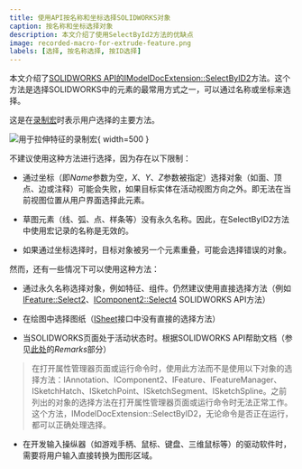 ```yaml
---
title: 使用API按名称和坐标选择SOLIDWORKS对象
caption: 按名称和坐标选择对象
description: 本文介绍了使用SelectById2方法的优缺点
image: recorded-macro-for-extrude-feature.png
labels: [选择, 按名称选择, 按ID选择]
---
```

本文介绍了[SOLIDWORKS API的IModelDocExtension::SelectByID2](https://help.solidworks.com/2012/english/api/sldworksapi/solidworks.interop.sldworks~solidworks.interop.sldworks.imodeldocextension~selectbyid2.html)方法。这个方法是选择SOLIDWORKS中的元素的最常用方式之一，可以通过名称或坐标来选择。

这是在[录制宏](https://help.solidworks.com/2016/english/solidworks/sldworks/t_record_pause_macro.htm)时表示用户选择的主要方法。

![用于拉伸特征的录制宏](recorded-macro-for-extrude-feature.png){ width=500 }

不建议使用这种方法进行选择，因为存在以下限制：

* 通过坐标（即*Name*参数为空，*X*、*Y*、*Z*参数被指定）选择对象（如面、顶点、边或注释）可能会失败，如果目标实体在活动视图方向之外。即无法在当前视图位置从用户界面选择此元素。

* 草图元素（线、弧、点、样条等）没有永久名称。因此，在SelectByID2方法中使用宏记录的名称是无效的。

* 如果通过坐标选择时，目标对象被另一个元素重叠，可能会选择错误的对象。

然而，还有一些情况下可以使用这种方法：

* 通过永久名称选择对象，例如特征、组件。仍然建议使用直接选择方法（例如[IFeature::Select2](https://help.solidworks.com/2012/english/api/sldworksapi/solidworks.interop.sldworks~solidworks.interop.sldworks.ifeature~select2.html)、[IComponent2::Select4](https://help.solidworks.com/2012/english/api/sldworksapi/SOLIDWORKS.Interop.sldworks~SOLIDWORKS.Interop.sldworks.IComponent2~Select4.html) SOLIDWORKS API方法）

* 在绘图中选择图纸（[ISheet](https://help.solidworks.com/2012/english/api/sldworksapi/solidworks.interop.sldworks~solidworks.interop.sldworks.isheet.html)接口中没有直接的选择方法）

* 当SOLIDWORKS页面处于活动状态时。根据SOLIDWORKS API帮助文档（参见[此处](https://help.solidworks.com/2012/english/api/sldworksapi/solidworks.interop.sldworks~solidworks.interop.sldworks.imodeldocextension~selectbyid2.html)的*Remarks*部分）

> 在打开属性管理器页面或运行命令时，使用此方法而不是使用以下对象的选择方法：IAnnotation、IComponent2、IFeature、IFeatureManager、ISketchHatch、ISketchPoint、ISketchSegment、ISketchSpline。之前列出的对象的选择方法在打开属性管理器页面或运行命令时无法正常工作。这个方法，IModelDocExtension::SelectByID2，无论命令是否正在运行，都可以正确处理选择。

* 在开发输入操纵器（如游戏手柄、鼠标、键盘、三维鼠标等）的驱动软件时，需要将用户输入直接转换为图形区域。